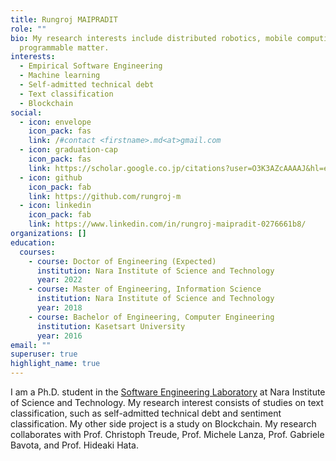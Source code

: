 ```yaml
---
title: Rungroj MAIPRADIT
role: ""
bio: My research interests include distributed robotics, mobile computing and
  programmable matter.
interests:
  - Empirical Software Engineering
  - Machine learning
  - Self-admitted technical debt
  - Text classification
  - Blockchain
social:
  - icon: envelope
    icon_pack: fas
    link: /#contact <firstname>.md<at>gmail.com
  - icon: graduation-cap
    icon_pack: fas
    link: https://scholar.google.co.jp/citations?user=O3K3AZcAAAAJ&hl=en
  - icon: github
    icon_pack: fab
    link: https://github.com/rungroj-m
  - icon: linkedin
    icon_pack: fab
    link: https://www.linkedin.com/in/rungroj-maipradit-0276661b8/
organizations: []
education:
  courses:
    - course: Doctor of Engineering (Expected)
      institution: Nara Institute of Science and Technology
      year: 2022
    - course: Master of Engineering, Information Science
      institution: Nara Institute of Science and Technology
      year: 2018
    - course: Bachelor of Engineering, Computer Engineering
      institution: Kasetsart University
      year: 2016
email: ""
superuser: true
highlight_name: true
---
```

I am a Ph.D. student in the [Software Engineering Laboratory](https://naist-se.github.io/) at Nara Institute of Science and Technology. My research interest consists of studies on text classification, such as self-admitted technical debt and sentiment classification. My other side project is a study on Blockchain. My research collaborates with Prof. Christoph Treude, Prof. Michele Lanza, Prof. Gabriele Bavota, and Prof. Hideaki Hata.